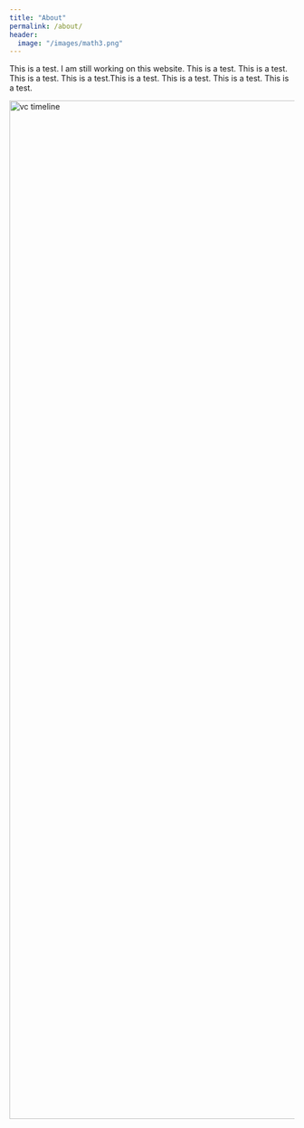 ```yaml
---
title: "About"
permalink: /about/
header:
  image: "/images/math3.png"
---
```

This is a test. I am still working on this website. This is a test. This is a test. This is a test. This is a test.This is a test. This is a test. This is a test. This is a test.

<img src="{{ site.url }}{{ site.baseurl}}/images/timeline1.png" alt="vc timeline" height="1800" width="1800">
